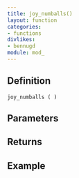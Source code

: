 ```yaml
---
title: joy_numballs()
layout: function
categories:
- functions
divlikes:
- bennugd
module: mod_
---
```


## Definition

    joy_numballs ( )

## Parameters

## Returns

## Example
